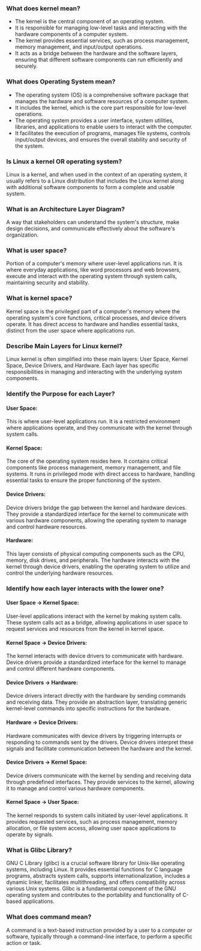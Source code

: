### What does kernel mean?

- The kernel is the central component of an operating system.
- It is responsible for managing low-level tasks and interacting with the hardware components of a computer system.
- The kernel provides essential services, such as process management, memory management, and input/output operations.
- It acts as a bridge between the hardware and the software layers, ensuring that different software components can run efficiently and securely.

### What does Operating System mean?

- The operating system (OS) is a comprehensive software package that manages the hardware and software resources of a computer system.
- It includes the kernel, which is the core part responsible for low-level operations.
- The operating system provides a user interface, system utilities, libraries, and applications to enable users to interact with the computer.
- It facilitates the execution of programs, manages file systems, controls input/output devices, and ensures the overall stability and security of the system.

### Is Linux a kernel OR operating system?

Linux is a kernel, and when used in the context of an operating system, it usually refers to a Linux distribution that includes the Linux kernel along with additional software components to form a complete and usable system.

### What is an Architecture Layer Diagram?

A way that stakeholders can understand the system's structure, make design decisions, and communicate effectively about the software's organization.

### What is user space?

Portion of a computer's memory where user-level applications run. It is where everyday applications, like word processors and web browsers, execute and interact with the operating system through system calls, maintaining security and stability.

### What is kernel space?

Kernel space is the privileged part of a computer's memory where the operating system's core functions, critical processes, and device drivers operate. It has direct access to hardware and handles essential tasks, distinct from the user space where applications run.

### Describe Main Layers for Linux kernel?

Linux kernel is often simplified into these main layers: User Space, Kernel Space, Device Drivers, and Hardware. Each layer has specific responsibilities in managing and interacting with the underlying system components.

### Identify the Purpose for each Layer?

#### User Space:
This is where user-level applications run. It is a restricted environment where applications operate, and they communicate with the kernel through system calls.

#### Kernel Space:
The core of the operating system resides here. It contains critical components like process management, memory management, and file systems. It runs in privileged mode with direct access to hardware, handling essential tasks to ensure the proper functioning of the system.

#### Device Drivers:
Device drivers bridge the gap between the kernel and hardware devices. They provide a standardized interface for the kernel to communicate with various hardware components, allowing the operating system to manage and control hardware resources.

#### Hardware:
This layer consists of physical computing components such as the CPU, memory, disk drives, and peripherals. The hardware interacts with the kernel through device drivers, enabling the operating system to utilize and control the underlying hardware resources.

### Identify how each layer interacts with the lower one?

#### User Space → Kernel Space:
User-level applications interact with the kernel by making system calls. These system calls act as a bridge, allowing applications in user space to request services and resources from the kernel in kernel space.

#### Kernel Space → Device Drivers:
The kernel interacts with device drivers to communicate with hardware. Device drivers provide a standardized interface for the kernel to manage and control different hardware components.

#### Device Drivers → Hardware:
Device drivers interact directly with the hardware by sending commands and receiving data. They provide an abstraction layer, translating generic kernel-level commands into specific instructions for the hardware.

#### Hardware → Device Drivers:
Hardware communicates with device drivers by triggering interrupts or responding to commands sent by the drivers. Device drivers interpret these signals and facilitate communication between the hardware and the kernel.

#### Device Drivers → Kernel Space:
Device drivers communicate with the kernel by sending and receiving data through predefined interfaces. They provide services to the kernel, allowing it to manage and control various hardware components.

#### Kernel Space → User Space:
The kernel responds to system calls initiated by user-level applications. It provides requested services, such as process management, memory allocation, or file system access, allowing user space applications to operate by signals.

### What is Glibc Library?

GNU C Library (glibc) is a crucial software library for Unix-like operating systems, including Linux. It provides essential functions for C language programs, abstracts system calls, supports internationalization, includes a dynamic linker, facilitates multithreading, and offers compatibility across various Unix systems. Glibc is a fundamental component of the GNU operating system and contributes to the portability and functionality of C-based applications.

### What does command mean?

A command is a text-based instruction provided by a user to a computer or software, typically through a command-line interface, to perform a specific action or task.